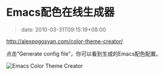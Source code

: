 # Emacs配色在线生成器
>date: 2010-03-31T09:15:19+08:00


<http://alexpogosyan.com/color-theme-creator/>


点击“Generate config file”，你可以看到生成的Emacs配色配置。


![](https://coolshell.cn/wp-content/uploads/2010/03/emacs_color_theme.jpg "Emacs Color Theme Creator")



